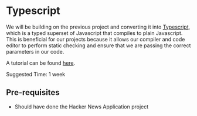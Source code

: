 # Typescript

We will be building on the previous project and converting it into [Typescript](https://www.typescriptlang.org/), which is a typed superset of Javascript that compiles to plain Javascript. This is beneficial for our projects because it allows our compiler and code editor to perform static checking and ensure that we are passing the correct parameters in our code. 


A tutorial can be found [here](https://www.typescriptlang.org/docs/home.html).

Suggested Time: 1 week

## Pre-requisites
* Should have done the Hacker News Application project 
